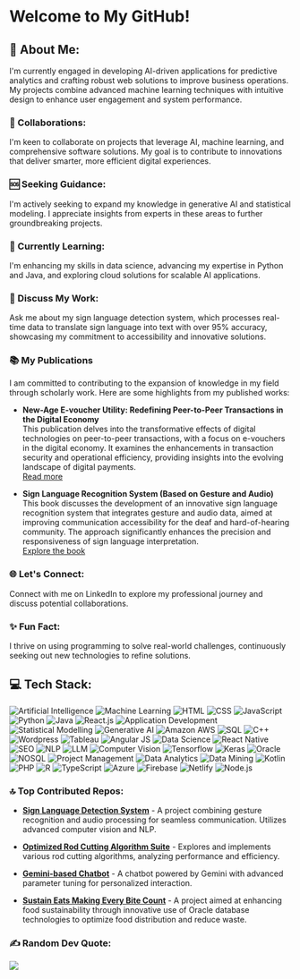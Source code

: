 # Welcome to My GitHub!

## 🚀 About Me:
I'm currently engaged in developing AI-driven applications for predictive analytics and crafting robust web solutions to improve business operations. My projects combine advanced machine learning techniques with intuitive design to enhance user engagement and system performance.

### 🤝 Collaborations:
I'm keen to collaborate on projects that leverage AI, machine learning, and comprehensive software solutions. My goal is to contribute to innovations that deliver smarter, more efficient digital experiences.

### 🆘 Seeking Guidance:
I'm actively seeking to expand my knowledge in generative AI and statistical modeling. I appreciate insights from experts in these areas to further groundbreaking projects.

### 📘 Currently Learning:
I'm enhancing my skills in data science, advancing my expertise in Python and Java, and exploring cloud solutions for scalable AI applications.

### 💬 Discuss My Work:
Ask me about my sign language detection system, which processes real-time data to translate sign language into text with over 95% accuracy, showcasing my commitment to accessibility and innovative solutions.

### 📚 My Publications
I am committed to contributing to the expansion of knowledge in my field through scholarly work. Here are some highlights from my published works:

- **New-Age E-voucher Utility: Redefining Peer-to-Peer Transactions in the Digital Economy**  
  This publication delves into the transformative effects of digital technologies on peer-to-peer transactions, with a focus on e-vouchers in the digital economy. It examines the enhancements in transaction security and operational efficiency, providing insights into the evolving landscape of digital payments.  
  [Read more](https://journals.stmjournals.com/ijcsl/article=2024/view=180933/)

- **Sign Language Recognition System (Based on Gesture and Audio)**  
  This book discusses the development of an innovative sign language recognition system that integrates gesture and audio data, aimed at improving communication accessibility for the deaf and hard-of-hearing community. The approach significantly enhances the precision and responsiveness of sign language interpretation.  
  [Explore the book](https://link.springer.com/book/10.1007/978-981-97-8631-2)

### 🌐 Let's Connect:
Connect with me on LinkedIn to explore my professional journey and discuss potential collaborations.

### ✨ Fun Fact:
I thrive on using programming to solve real-world challenges, continuously seeking out new technologies to refine solutions.

## 💻 Tech Stack:
![Artificial Intelligence](https://img.shields.io/badge/Artificial_Intelligence-000000?style=flat-square&logo=ai&logoColor=white)
![Machine Learning](https://img.shields.io/badge/Machine_Learning-4285F4?style=flat-square&logo=machinelearning&logoColor=white)
![HTML](https://img.shields.io/badge/HTML-E34F26?style=flat-square&logo=html5&logoColor=white)
![CSS](https://img.shields.io/badge/CSS-1572B6?style=flat-square&logo=css3&logoColor=white)
![JavaScript](https://img.shields.io/badge/JavaScript-F7DF1E?style=flat-square&logo=javascript&logoColor=black)
![Python](https://img.shields.io/badge/Python-3776AB?style=flat-square&logo=python&logoColor=white)
![Java](https://img.shields.io/badge/Java-007396?style=flat-square&logo=java&logoColor=white)
![React.js](https://img.shields.io/badge/React.js-20232A?style=flat-square&logo=react&logoColor=61DAFB)
![Application Development](https://img.shields.io/badge/Application_Development-3DDC84?style=flat-square&logo=android&logoColor=white)
![Statistical Modelling](https://img.shields.io/badge/Statistical_Modelling-FFCA28?style=flat-square&logo=apachehive&logoColor=black)
![Generative AI](https://img.shields.io/badge/Generative_AI-4285F4?style=flat-square&logo=generativeai&logoColor=white)
![Amazon AWS](https://img.shields.io/badge/Amazon_AWS-232F3E?style=flat-square&logo=amazonaws&logoColor=white)
![SQL](https://img.shields.io/badge/SQL-4479A1?style=flat-square&logo=postgresql&logoColor=white)
![C++](https://img.shields.io/badge/C++-00599C?style=flat-square&logo=c%2B%2B&logoColor=white)
![Wordpress](https://img.shields.io/badge/Wordpress-21759B?style=flat-square&logo=wordpress&logoColor=white)
![Tableau](https://img.shields.io/badge/Tableau-E97627?style=flat-square&logo=tableau&logoColor=white)
![Angular JS](https://img.shields.io/badge/Angular_JS-E23237?style=flat-square&logo=angular&logoColor=white)
![Data Science](https://img.shields.io/badge/Data_Science-3776AB?style=flat-square&logo=datadotai&logoColor=white)
![React Native](https://img.shields.io/badge/React_Native-20232A?style=flat-square&logo=react&logoColor=61DAFB)
![SEO](https://img.shields.io/badge/SEO-20232A?style=flat-square&logo=google&logoColor=white)
![NLP](https://img.shields.io/badge/NLP-004D40?style=flat-square&logo=ibm&logoColor=white)
![LLM](https://img.shields.io/badge/LLM-004D40?style=flat-square&logo=ibm&logoColor=white)
![Computer Vision](https://img.shields.io/badge/Computer_Vision-4285F4?style=flat-square&logo=google&logoColor=white)
![Tensorflow](https://img.shields.io/badge/Tensorflow-FF6F00?style=flat-square&logo=tensorflow&logoColor=white)
![Keras](https://img.shields.io/badge/Keras-D00000?style=flat-square&logo=keras&logoColor=white)
![Oracle](https://img.shields.io/badge/Oracle-F80000?style=flat-square&logo=oracle&logoColor=white)
![NOSQL](https://img.shields.io/badge/NOSQL-00599C?style=flat-square&logo=mongodb&logoColor=white)
![Project Management](https://img.shields.io/badge/Project_Management-0052CC?style=flat-square&logo=atlassian&logoColor=white)
![Data Analytics](https://img.shields.io/badge/Data_Analytics-FFCA28?style=flat-square&logo=googleanalytics&logoColor=black)
![Data Mining](https://img.shields.io/badge/Data_Mining-FFCA28?style=flat-square&logo=googleanalytics&logoColor=black)
![Kotlin](https://img.shields.io/badge/Kotlin-7F52FF?style=flat-square&logo=kotlin&logoColor=white)
![PHP](https://img.shields.io/badge/PHP-777BB4?style=flat-square&logo=php&logoColor=white)
![R](https://img.shields.io/badge/R-276DC3?style=flat-square&logo=r&logoColor=white)
![TypeScript](https://img.shields.io/badge/TypeScript-007ACC?style=flat-square&logo=typescript&logoColor=white)
![Azure](https://img.shields.io/badge/Azure-0078D4?style=flat-square&logo=microsoft-azure&logoColor=white)
![Firebase](https://img.shields.io/badge/Firebase-FFCA28?style=flat-square&logo=firebase&logoColor=black)
![Netlify](https://img.shields.io/badge/Netlify-00C7B7?style=flat-square&logo=netlify&logoColor=white)
![Node.js](https://img.shields.io/badge/Node.js-339933?style=flat-square&logo=node.js&logoColor=white)

### 🔝 Top Contributed Repos:

- **[Sign Language Detection System](https://github.com/CAPTAINCODERCOOL/Sign-Language-Detection-System-using-Gesture-Audio)** - A project combining gesture recognition and audio processing for seamless communication. Utilizes advanced computer vision and NLP.

- **[Optimized Rod Cutting Algorithm Suite](https://github.com/CAPTAINCODERCOOL/Optimized-Rod-Cutting-Algorithm-Suite)** - Explores and implements various rod cutting algorithms, analyzing performance and efficiency.

- **[Gemini-based Chatbot](https://github.com/CAPTAINCODERCOOL/Gemini-based-Chatbot)** - A chatbot powered by Gemini with advanced parameter tuning for personalized interaction.

- **[Sustain Eats Making Every Bite Count](https://github.com/CAPTAINCODERCOOL/Sustain-Eats-Making-Every-Bite-Count)** - A project aimed at enhancing food sustainability through innovative use of Oracle database technologies to optimize food distribution and reduce waste.

### ✍️ Random Dev Quote:
![](https://quotes-github-readme.vercel.app/api?type=horizontal&theme=radical)
